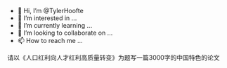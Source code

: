 - 👋 Hi, I’m @TylerHoofte
- 👀 I’m interested in ...
- 🌱 I’m currently learning ...
- 💞️ I’m looking to collaborate on ...
- 📫 How to reach me ...

<!---
TylerHoofte/TylerHoofte is a ✨ special ✨ repository because its `README.md` (this file) appears on your GitHub profile.
You can click the Preview link to take a look at your changes.
--->
请以《人口红利向人才红利高质量转变》为题写一篇3000字的中国特色的论文
